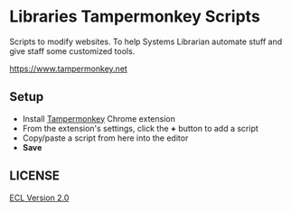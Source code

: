 # Libraries Tampermonkey Scripts

Scripts to modify websites. To help Systems Librarian automate stuff and give staff some customized tools.

https://www.tampermonkey.net

## Setup

- Install [Tampermonkey](https://chrome.google.com/webstore/detail/tampermonkey/dhdgffkkebhmkfjojejmpbldmpobfkfo) Chrome extension
- From the extension's settings, click the **+** button to add a script
- Copy/paste a script from here into the editor
- **Save**

## LICENSE

[ECL Version 2.0](https://opensource.org/licenses/ECL-2.0)
